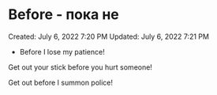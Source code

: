 # Before - пока не

Created: July 6, 2022 7:20 PM
Updated: July 6, 2022 7:21 PM

- Before I lose my patience!

Get out your stick before you hurt someone!

Get out before I summon police!